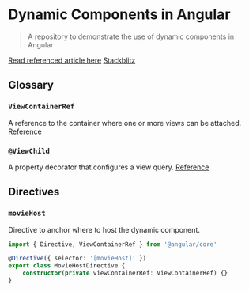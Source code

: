 # Dynamic Components in Angular

> A repository to demonstrate the use of dynamic components in Angular

[Read referenced article here](https://www.laudebugs.me/dev/dynamic-components-angular)
[Stackblitz](https://stackblitz.com/edit/angular-ivy-lzyecr)

## Glossary

### `ViewContainerRef`

A reference to the container where one or more views can be attached.
[Reference](https://angular.io/api/core/ViewContainerRef)

### `@ViewChild`

A property decorator that configures a view query.
[Reference](https://angular.io/api/core/ViewChild)

## Directives

### `movieHost`

Directive to anchor where to host the dynamic component.

```ts
import { Directive, ViewContainerRef } from '@angular/core'

@Directive({ selector: '[movieHost]' })
export class MovieHostDirective {
    constructor(private viewContainerRef: ViewContainerRef) {}
}
```
